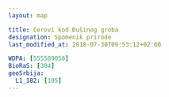 ```yaml
---
layout: map

title: Cerovi kod Đušinog groba
designation: Spomenik prirode
last_modified_at: 2018-07-30T09:53:12+02:00

WDPA: [555589056]
BioRaS: [304]
geoSrbija:
  L1_182: [105]
---
```

